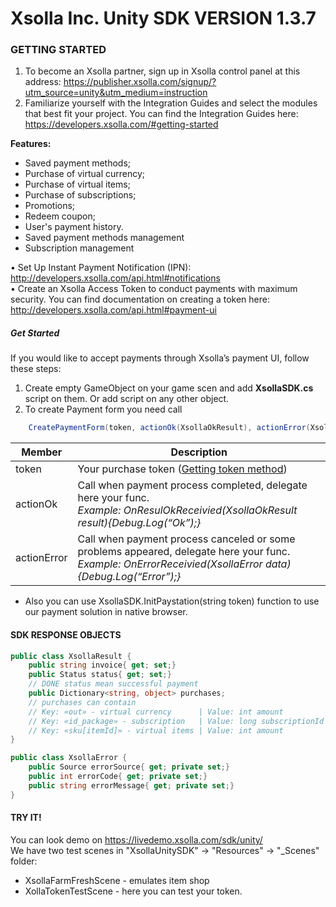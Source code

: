 # Xsolla Inc. Unity SDK VERSION 1.3.7

### GETTING STARTED

1. To become an Xsolla partner, sign up in Xsolla control panel at this address: https://publisher.xsolla.com/signup/?utm_source=unity&utm_medium=instruction  
2. Familiarize yourself with the Integration Guides and select the modules that best fit your project. You can find the Integration Guides here: https://developers.xsolla.com/#getting-started


**Features:**  
 - Saved payment methods;
 - Purchase of virtual currency;
 - Purchase of virtual items;
 - Purchase of subscriptions;
 - Promotions;
 - Redeem coupon;
 - User's payment history.
 - Saved payment methods management
 - Subscription management

• Set Up Instant Payment Notification (IPN): http://developers.xsolla.com/api.html#notifications  
• Create an Xsolla Access Token to conduct payments with maximum security. You can find documentation on creating a token here: http://developers.xsolla.com/api.html#payment-ui


##### Get Started

If you would like to accept payments through Xsolla’s payment UI, follow these steps:  
 1. Create empty GameObject on your game scen and add **XsollaSDK.cs** script on them. Or add script on any other object.
 2. To create Payment form you need call  
```cs
    CreatePaymentForm(token, actionOk(XsollaOkResult), actionError(XsollaError))  
```

|Member   | Description|
|------   | -----------|
|token    | Your purchase token ([Getting token method][3508ac7b])
|actionOk | Call when payment process completed, delegate here your func.<br>*Example: OnResulOkReceivied(XsollaOkResult result){Debug.Log(“Ok”);}* |
|actionError | Call when payment process canceled or some problems appeared, delegate here your func.<br>*Example: OnErrorReceivied(XsollaError data){Debug.Log(“Error”);}*|

[3508ac7b]: https://developers.xsolla.com/api.html#token "Getting token method"

 - Also you can use XsollaSDK.InitPaystation(string token) function to use our payment solution in native browser.

#### SDK RESPONSE OBJECTS

```cs
public class XsollaResult {
    public string invoice{ get; set;}
    public Status status{ get; set;}
    // DONE status mean successful payment
    public Dictionary<string, object> purchases;
    // purchases can contain
    // Key: «out» - virtual currency      | Value: int amount
    // Key: «id_package» - subscription   | Value: long subscriptionId
    // Key: «sku[itemId]» - virtual items | Value: int amount
}
```
```cs
public class XsollaError {
    public Source errorSource{ get; private set;}
    public int errorCode{ get; private set;}
    public string errorMessage{ get; private set;}
}
```

#### TRY IT!


You can look demo on https://livedemo.xsolla.com/sdk/unity/  
We have two test scenes in "XsollaUnitySDK" -> "Resources" -> "_Scenes" folder:  
- XsollaFarmFreshScene - emulates item shop  
- XollaTokenTestScene - here you can test your token.
